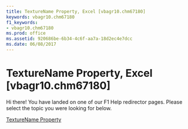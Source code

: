 ```yaml
---
title: TextureName Property, Excel [vbagr10.chm67180]
keywords: vbagr10.chm67180
f1_keywords:
- vbagr10.chm67180
ms.prod: office
ms.assetid: 920686be-6b34-4c6f-aa7a-18d2ec4e7dcc
ms.date: 06/08/2017
---
```



# TextureName Property, Excel [vbagr10.chm67180]

Hi there! You have landed on one of our F1 Help redirector pages. Please select the topic you were looking for below.

[TextureName Property](http://msdn.microsoft.com/library/a2c0e2af-5f16-f181-0404-49223de24a97%28Office.15%29.aspx)

